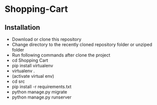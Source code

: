 # Shopping-Cart

## Installation
- Download or clone this repository
- Change directory to the recently cloned repository folder or unziped folder
- Run following commands after clone the project
- cd Shopping Cart
- pip install virtualenv
- virtualenv .
- (activate virtual env)
- cd src
- pip install -r requirements.txt
- python manage.py migrate
- python manage.py runserver
